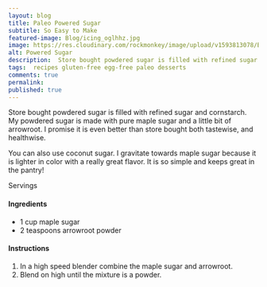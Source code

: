 ```yaml
---
layout: blog
title: Paleo Powered Sugar
subtitle: So Easy to Make
featured-image: Blog/icing_oglhhz.jpg
image: https://res.cloudinary.com/rockmonkey/image/upload/v1593813078/Blog/icing_oglhhz.jpg
alt: Powered Sugar
description:  Store bought powdered sugar is filled with refined sugar and cornstarch.
tags:  recipes gluten-free egg-free paleo desserts
comments: true
permalink:
published: true
---
```

Store bought powdered sugar is filled with refined sugar and cornstarch. My powdered sugar is made with pure maple sugar and a little bit of arrowroot. I promise it is even better than store bought both tastewise, and healthwise.

You can also use coconut sugar. I gravitate towards maple sugar because it is lighter in color with a really great flavor. It is so simple and keeps great in the pantry!



Servings

#### Ingredients
* 1 cup maple sugar
* 2 teaspoons arrowroot powder


#### Instructions
1. In a high speed blender combine the maple sugar and arrowroot.
2. Blend on high until the mixture is a powder.
